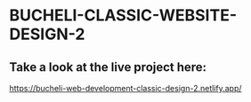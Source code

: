 # BUCHELI-CLASSIC-WEBSITE-DESIGN-2

## Take a look at the live project here:
https://bucheli-web-development-classic-design-2.netlify.app/
